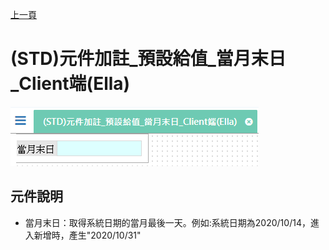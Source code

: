 [上一頁]({back})
# (STD)元件加註_預設給值_當月末日_Client端(Ella)
![](attachment/FX999500001847.png)
## 元件說明
* 當月末日：取得系統日期的當月最後一天。例如:系統日期為2020/10/14，進入新增時，產生"2020/10/31"